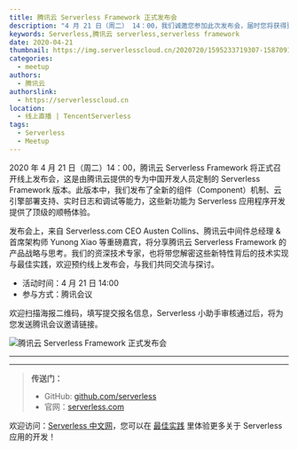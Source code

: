 ```yaml
---
title: 腾讯云 Serverless Framework 正式发布会
description: "4 月 21 日（周二） 14：00，我们诚邀您参加此次发布会，届时您将获得更多的产品信息，欢迎进一步交流"
keywords: Serverless,腾讯云 serverless,serverless framework
date: 2020-04-21
thumbnail: https://img.serverlesscloud.cn/2020720/1595233719307-1587091850654-launch.jpg
categories:
  - meetup
authors:
  - 腾讯云
authorslink:
  - https://serverlesscloud.cn
location:
  - 线上直播 | TencentServerless
tags:
  - Serverless
  - Meetup
---
```


2020 年 4 月 21 日（周二）14：00，腾讯云 Serverless Framework 将正式召开线上发布会，这是由腾讯云提供的专为中国开发人员定制的 Serverless Framework 版本。此版本中，我们发布了全新的组件（Component）机制、云引擎部署支持、实时日志和调试等能力，这些新功能为 Serverless 应用程序开发提供了顶级的顺畅体验。

发布会上，来自 Serverless.com CEO Austen Collins、腾讯云中间件总经理 & 首席架构师 Yunong Xiao 等重磅嘉宾，将分享腾讯云 Serverless Framework 的产品战略与思考。我们的资深技术专家，也将带您解密这些新特性背后的技术实现与最佳实践，欢迎预约线上发布会，与我们共同交流与探讨。

- 活动时间：4 月 21 日 14:00
- 参与方式：腾讯会议

欢迎扫描海报二维码，填写提交报名信息，Serverless 小助手审核通过后，将为您发送腾讯会议邀请链接。

![腾讯云 Serverless Framework 正式发布会](https://img.serverlesscloud.cn/2020417/1587090895945-%E5%8F%91%E5%B8%83%E4%BC%9A%E6%B5%B7%E6%8A%A5%E7%BB%88%E7%A8%BF%2002.png)




---
<div id='scf-deploy-iframe-or-md'></div>

---

> **传送门：**
> - GitHub: [github.com/serverless](https://github.com/serverless/serverless/blob/master/README_CN.md)
> - 官网：[serverless.com](https://serverless.com/)

欢迎访问：[Serverless 中文网](https://serverlesscloud.cn/)，您可以在 [最佳实践](https://serverlesscloud.cn/best-practice) 里体验更多关于 Serverless 应用的开发！
